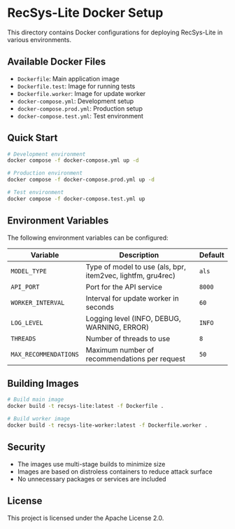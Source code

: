 # RecSys-Lite Docker Setup

This directory contains Docker configurations for deploying RecSys-Lite in various environments.

## Available Docker Files

- `Dockerfile`: Main application image
- `Dockerfile.test`: Image for running tests
- `Dockerfile.worker`: Image for update worker
- `docker-compose.yml`: Development setup
- `docker-compose.prod.yml`: Production setup
- `docker-compose.test.yml`: Test environment

## Quick Start

```bash
# Development environment
docker compose -f docker-compose.yml up -d

# Production environment
docker compose -f docker-compose.prod.yml up -d

# Test environment
docker compose -f docker-compose.test.yml up
```

## Environment Variables

The following environment variables can be configured:

| Variable | Description | Default |
|----------|-------------|---------|
| `MODEL_TYPE` | Type of model to use (als, bpr, item2vec, lightfm, gru4rec) | `als` |
| `API_PORT` | Port for the API service | `8000` |
| `WORKER_INTERVAL` | Interval for update worker in seconds | `60` |
| `LOG_LEVEL` | Logging level (INFO, DEBUG, WARNING, ERROR) | `INFO` |
| `THREADS` | Number of threads to use | `8` |
| `MAX_RECOMMENDATIONS` | Maximum number of recommendations per request | `50` |

## Building Images

```bash
# Build main image
docker build -t recsys-lite:latest -f Dockerfile .

# Build worker image
docker build -t recsys-lite-worker:latest -f Dockerfile.worker .
```

## Security

- The images use multi-stage builds to minimize size
- Images are based on distroless containers to reduce attack surface
- No unnecessary packages or services are included

## License

This project is licensed under the Apache License 2.0.
